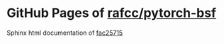 GitHub Pages of [rafcc/pytorch-bsf](https://github.com/rafcc/pytorch-bsf.git)
===
Sphinx html documentation of [fac25715](https://github.com/rafcc/pytorch-bsf/tree/fac2571567c4d48079d26bac0fe1f7bc4127ad7c)
